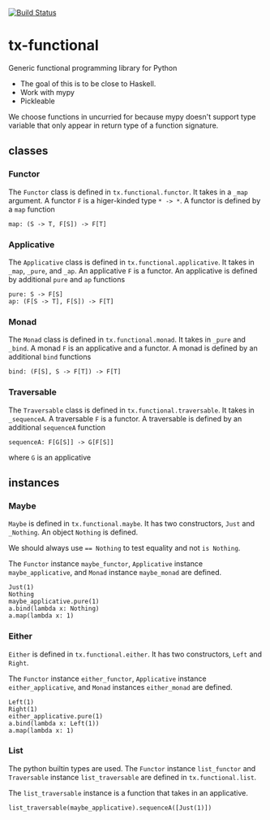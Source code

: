 [![Build Status](https://travis-ci.com/RENCI/tx-functional.svg?branch=master)](https://travis-ci.com/RENCI/tx-functional)

# tx-functional
Generic functional programming library for Python

 * The goal of this is to be close to Haskell.
 * Work with mypy
 * Pickleable

We choose functions in uncurried for because mypy doesn't support type variable that only appear in return type of a function signature.

## classes

### Functor

The `Functor` class is defined in `tx.functional.functor`.
It takes in a `_map` argument. A functor `F` is a higer-kinded type `* -> *`. 
A functor is defined by a `map` function
```
map: (S -> T, F[S]) -> F[T]
```

### Applicative

The `Applicative` class is defined in `tx.functional.applicative`.
It takes in `_map`, `_pure`, and `_ap`. An applicative `F` is a functor.
An applicative is defined by additional `pure` and `ap` functions
```
pure: S -> F[S]
ap: (F[S -> T], F[S]) -> F[T]
```

### Monad

The `Monad` class is defined in `tx.functional.monad`.
It takes in `_pure` and `_bind`. A monad `F` is an applicative and a functor.
A monad is defined by an additional `bind` functions
```
bind: (F[S], S -> F[T]) -> F[T]
```

### Traversable

The `Traversable` class is defined in `tx.functional.traversable`.
It takes in `_sequenceA`. A traversable `F` is a functor. 
A traversable is defined by an additional `sequenceA` function
```
sequenceA: F[G[S]] -> G[F[S]]
```
where `G` is an applicative

## instances

### Maybe
`Maybe` is defined in `tx.functional.maybe`. It has two constructors, `Just` and `_Nothing`. An object `Nothing` is defined.

We should always use `== Nothing` to test equality and not `is Nothing`.

The `Functor` instance `maybe_functor`, `Applicative` instance `maybe_applicative`, and `Monad` instance `maybe_monad` are defined. 

```
Just(1)
Nothing
maybe_applicative.pure(1)
a.bind(lambda x: Nothing)
a.map(lambda x: 1)
```

### Either 
`Either` is defined in `tx.functional.either`.  It has two constructors, `Left` and `Right`. 

The `Functor` instance `either_functor`, `Applicative` instance `either_applicative`, and `Monad` instances `either_monad` are defined.

```
Left(1)
Right(1)
either_applicative.pure(1)
a.bind(lambda x: Left(1))
a.map(lambda x: 1)
```

### List
The python builtin types are used. The `Functor` instance `list_functor` and `Traversable` instance `list_traversable` are defined in `tx.functional.list`.

The `list_traversable` instance is a function that takes in an applicative.

```
list_traversable(maybe_applicative).sequenceA([Just(1)])
```
